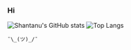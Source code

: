 ### Hi



![Shantanu's GitHub stats](https://github-readme-stats.vercel.app/api?username=shanten&show_icons=true&theme=gotham)
![Top Langs](https://github-readme-stats.vercel.app/api/top-langs/?username=shanten&hide_progress=true&theme=gotham)


`¯\_(ツ)_/¯`

